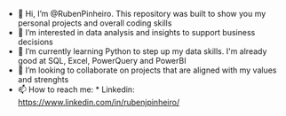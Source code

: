 - 👋 Hi, I’m @RubenPinheiro. This repository was built to show you my personal projects and overall coding skills
- 👀 I’m interested in data analysis and insights to support business decisions
- 🌱 I’m currently learning Python to step up my data skills. I'm already good at SQL, Excel, PowerQuery and PowerBI 
- 💞️ I’m looking to collaborate on projects that are aligned with my values and strenghts
- 📫 How to reach me: * Linkedin: https://www.linkedin.com/in/rubenjpinheiro/

<!---
RubenPinheiro/RubenPinheiro is a ✨ special ✨ repository because its `README.md` (this file) appears on your GitHub profile.
You can click the Preview link to take a look at your changes.
--->
